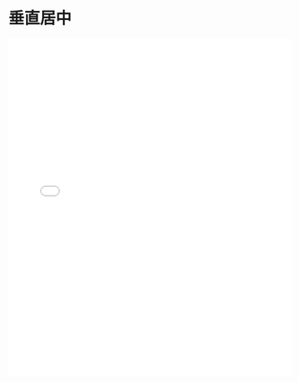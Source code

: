 # 垂直居中


<iframe width="100%" height="600" src="//jsrun.net/nMpKp/embedded/all/light/" allowfullscreen="allowfullscreen" frameborder="0"></iframe>